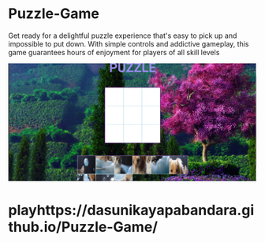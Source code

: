 # Puzzle-Game
Get ready for a delightful puzzle experience that's easy to pick up and impossible to put down. With simple controls and addictive gameplay, this game guarantees hours of enjoyment for players of all skill levels

![Alt text](background1.png)

# playhttps://dasunikayapabandara.github.io/Puzzle-Game/
